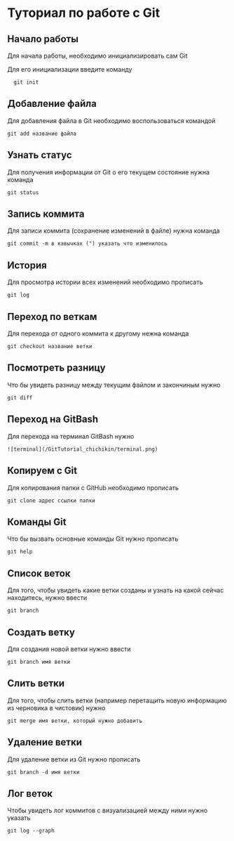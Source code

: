 # Туториал по работе с Git

## Начало работы

Для начала работы, необходимо инициализировать сам Git

Для его инициализации введите команду 

```
  git init
```

## Добавление файла

Для добавления файла в Git необходимо воспользоваться командой 

```
git add название файла
```

## Узнать статус

Для получения информации от Git о его текущем состояние нужна команда

```
git status
```

## Запись коммита

Для записи коммита (сохранение изменений в файле) нужна команда

```
git commit -m в кавычках (") указать что изменилось
```

## История

Для просмотра истории всех изменений необходимо прописать

~~~
git log
~~~

## Переход по веткам

Для перехода от одного коммита к другому нежна команда

~~~
git checkout название ветки
~~~

## Посмотреть разницу

Что бы увидеть разницу между текущим файлом и закончиным нужно

~~~
git diff
~~~

## Переход на GitBash

Для перехода на терминал GitBash нужно

 ```
![terminal](/GitTutorial_chichikin/terminal.png)
```

## Копируем с Git

Для копирования папки с GitHub необходимо прописать

```
git clone адрес ссылки папки
```

## Команды Git

Что бы вызвать основные команды Git нужно прописать

```
git help
```

## Список веток

Для того, чтобы увидеть какие ветки созданы и узнать на какой сейчас находитесь, нужно ввести

```
git branch
```

## Создать ветку

Для создания новой ветки нужно ввести

```
git branch имя ветки
```

## Слить ветки

Для того, чтобы слить ветки (например перетащить новую информацию из черновика в чистовик) нужно

```
git merge имя ветки, который нужно добавить
```

## Удаление ветки

Для удаление ветки из Git нужно прописать

```
git branch -d имя ветки
```

## Лог веток

Чтобы увидеть лог коммитов с визуализацией между ними нужно указать

```
git log --graph
```

## 



```

```